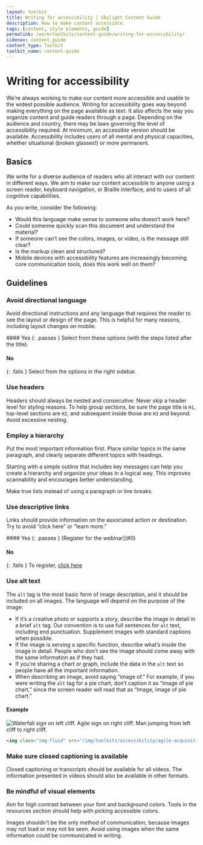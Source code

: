 ```yaml
---
layout: toolkit
title: Writing for accessibility | Skylight Content Guide
description: How to make content accessible.
tags: [content, style elements, guide]
permalink: /work/toolkits/content-guide/writing-for-accessibility/
sidenav: content_guide
content_type: Toolkit
toolkit_name: content-guide
---
```


# Writing for accessibility

We’re always working to make our content more accessible and usable to the widest possible audience. Writing for accessibility goes way beyond making everything on the page available as text. It also affects the way you organize content and guide readers through a page. Depending on the audience and country, there may be laws governing the level of accessibility required. At minimum, an accessible version should be available. Accessibility includes users of all mental and physical capacities, whether situational (broken glasses!) or more permanent.

## Basics

We write for a diverse audience of readers who all interact with our content in different ways. We aim to make our content accessible to anyone using a screen reader, keyboard navigation, or Braille interface, and to users of all cognitive capabilities.

As you write, consider the following:

* Would this language make sense to someone who doesn’t work here?
* Could someone quickly scan this document and understand the material?
* If someone can’t see the colors, images, or video, is the message still clear?
* Is the markup clean and structured?
* Mobile devices with accessibility features are increasingly becoming core communication tools, does this work well on them?

## Guidelines

### Avoid directional language

Avoid directional instructions and any language that requires the reader to see the layout or design of the page. This is helpful for many reasons, including layout changes on mobile.

<div class="example" markdown="1">
#### Yes
{: .passes }
Select from these options (with the steps listed after the title).

#### No
{: .fails }
Select from the options in the right sidebar.
</div>

### Use headers

Headers should always be nested and consecutive. Never skip a header level for styling reasons. To help group sections, be sure the page title is `H1`, top-level sections are `H2`, and subsequent inside those are `H3` and beyond. Avoid excessive nesting.

### Employ a hierarchy

Put the most important information first. Place similar topics in the same paragraph, and clearly separate different topics with headings.

Starting with a simple outline that includes key messages can help you create a hierarchy and organize your ideas in a logical way. This improves scannability and encourages better understanding.

Make true lists instead of using a paragraph or line breaks.

### Use descriptive links

Links should provide information on the associated action or destination. Try to avoid “click here” or “learn more.”

<div class="example" markdown="1">
#### Yes
{: .passes }
[Register for the webinar](#0)

#### No
{: .fails }
To register, [click here](#0)
</div>

### Use alt text

The `alt` tag is the most basic form of image description, and it should be included on all images. The language will depend on the purpose of the image:

* If it’s a creative photo or supports a story, describe the image in detail in a brief `alt` tag. Our convention is to use full sentences for `alt` text, including end punctuation. Supplement images with standard captions when possible.
* If the image is serving a specific function, describe what’s inside the image in detail. People who don’t see the image should come away with the same information as if they had.
* If you’re sharing a chart or graph, include the data in the `alt` text so people have all the important information.
* When describing an image, avoid saying “image of.” For example, if you were writing the `alt` tag for a pie chart, don’t caption it as “image of pie chart,” since the screen reader will read that as “Image, image of pie chart.”

#### Example

<div class="example">
<img class="img-fluid" src="/img/toolkits/accessibility/agile-acquisition-framework.png" alt="Waterfall sign on left cliff. Agile sign on right cliff. Man jumping from left cliff to right cliff.">
</div>

```html
<img class="img-fluid" src="/img/toolkits/accessibility/agile-acquisition-framework.png" alt="Waterfall sign on left cliff. Agile sign on right cliff. Man jumping from left cliff to right cliff.">
```

### Make sure closed captioning is available

Closed captioning or transcripts should be available for all videos. The information presented in videos should also be available in other formats.

### Be mindful of visual elements

Aim for high contrast between your font and background colors. Tools in the resources section should help with picking accessible colors.

Images shouldn't be the only method of communication, because images may not load or may not be seen. Avoid using images when the same information could be communicated in writing.
